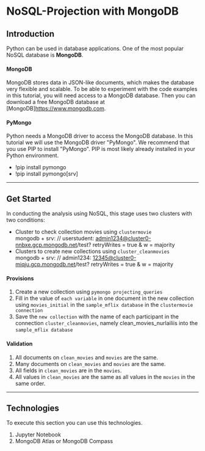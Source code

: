 # NoSQL-Projection with MongoDB
## Introduction
Python can be used in database applications. One of the most popular NoSQL database is **MongoDB**.
#### MongoDB
MongoDB stores data in JSON-like documents, which makes the database very flexible and scalable. To be able to experiment with the code examples in this tutorial, you will need access to a MongoDB database. Then you can download  a free MongoDB database at [MongoDB]https://www.mongodb.com.
#### PyMongo
Python needs a MongoDB driver to access the MongoDB database. In this tutorial we will use the MongoDB driver "PyMongo". We recommend that you use PIP to install "PyMongo". PIP is most likely already installed in your Python environment.
- !pip install pymongo
- !pip install pymongo[srv]
---
## Get Started
In conducting the analysis using NoSQL, this stage uses two clusters with two conditions:
- Cluster to check collection movies using ```clustermovie``` <br>
  mongodb + srv: // userstudent: admin1234@cluster0-nnbxe.gcp.mongodb.net/test? retryWrites = true & w = majority
- Clusters to create new collections using ```cluster_cleanmovies``` <br>
  mongodb + srv: // admin1234: 12345@cluster0-miqju.gcp.mongodb.net/test? retryWrites = true & w = majority
#### Provisions
1. Create a new collection using ```pymongo projecting_queries```
2. Fill in the value of ```each variable``` in one document in the new collection using ```movies_initial``` in the ```sample_mflix database``` in the ```clustermovie connection```
3. Save the ```new collection``` with the name of each participant in the connection ```cluster_cleanmovies```, namely clean_movies_nurlailiis into the ```sample_mflix database```
#### Validation
1. All documents on ```clean_movies``` and ```movies``` are the same.
2. Many documents on ```clean_movies``` and ```movies``` are the same.
3. All fields in ```clean_movies``` are in the ```movies```.
4. All values in ```clean_movies``` are the same as all values in the ```movies``` in the same order.
---
## Technologies
To execute this section you can use this technologies.
1. Jupyter Notebook
2. MongoDB Atlas or MongoDB Compass
